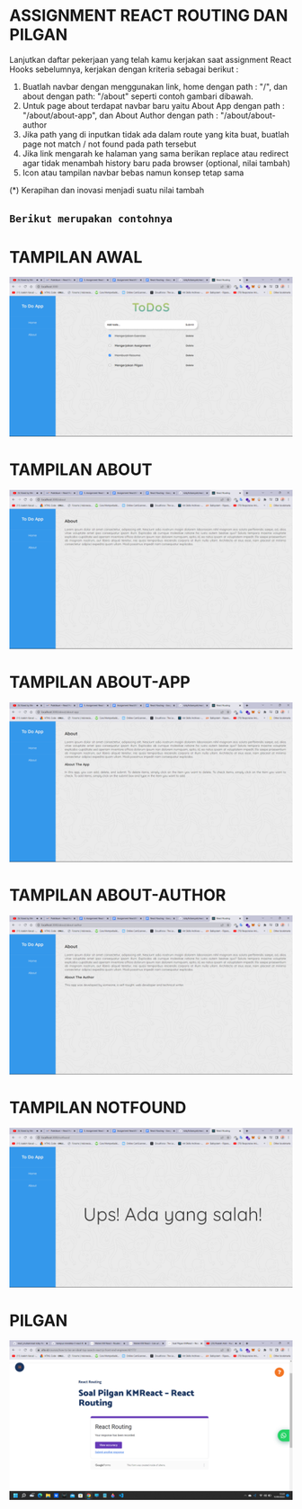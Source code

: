 # ASSIGNMENT REACT ROUTING DAN PILGAN

Lanjutkan daftar pekerjaan yang telah kamu kerjakan saat assignment React Hooks sebelumnya, kerjakan dengan kriteria sebagai berikut :

1. Buatlah navbar dengan menggunakan link, home dengan path : "/", dan about dengan path: "/about" seperti contoh gambari dibawah.
2. Untuk page about terdapat navbar baru yaitu About App dengan path : "/about/about-app", dan About Author dengan path : "/about/about-author
3. Jika path yang di inputkan tidak ada dalam route yang kita buat, buatlah page not match / not found pada path tersebut
4. Jika link mengarah ke halaman yang sama berikan replace atau redirect agar tidak menambah history baru pada browser (optional, nilai tambah)
5. Icon atau tampilan navbar bebas namun konsep tetap sama

(\*) Kerapihan dan inovasi menjadi suatu nilai tambah

## `Berikut merupakan contohnya`

# TAMPILAN AWAL

![image](../screenshoots/Tampilan%20awal%20.png)

# TAMPILAN ABOUT

![image](../screenshoots/Tampilan%20about.png)

# TAMPILAN ABOUT-APP

![image](../screenshoots/Tampilan%20about-app.png)

# TAMPILAN ABOUT-AUTHOR

![image](../screenshoots/Tampilan%20about-author.png)

# TAMPILAN NOTFOUND

![image](../screenshoots/Tampilan%20notfound.png)

# PILGAN

![image](../screenshoots/pilgan%20react%20routing.png)
